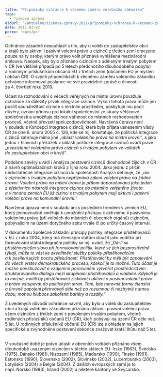 ```yaml
---
title: "Připomínky ochránce k věcnému záměru volebního zákoníku"
tags:
  - Tisková zpráva
oldUrl: "/aktualne/tiskove-zpravy-2011/pripominky-ochrance-k-vecnemu-zameru-volebniho-zakoniku"
date: 2011-02-02
perex: "<p></p>"
---
```


<!-- imported from the old website -->

<p>Ochránce zásadně nesouhlasil s tím, aby u voleb do zastupitelstev obcí a krajů bylo aktivní i pasivní volební právo u cizinců z třetích zemí omezeno pouze na ty osoby, kterým právo volit přiznává vyhlášená mezinárodní smlouva. Naopak, aby bylo přiznáno cizincům s uděleným trvalým pobytem v ČR (ve většině případů po 5 letech předchozího dlouhodobého pobytu) a rodinným příslušníkům občanů EU z třetích zemí (občanem EU je myšlen i občan ČR). O svých připomínkách k věcnému záměru volebního zákoníku ochránce informoval poslance ve své pravidelné zprávě o činnosti za 4. čtvrtletí roku 2010.</p><p>Účast na rozhodování o věcech veřejných na místní úrovni považuje ochránce za důležitý prvek integrace cizince. Výkon tohoto práva může jen posílit sounáležitost cizince s místním prostředím, poskytuje mu pocit důvěry, uznání přínosu pro lokální společenství ze strany většinové společnosti a umožňuje cizince vtáhnout do místních rozhodovacích procesů, včetně převzetí spoluzodpovědnosti. Navržená úprava není v souladu s Koncepcí integrace cizinců, která byla přijata usnesením vlády ČR ze dne 8. února 2005 č. 126, kde se mj. konstatuje, že politická integrace cizinců zahrnuje mimo jiné „<i>oblast volebního práva na místní úrovni</i>“, a jako jednu z hlavních překážek v oblasti politické integrace cizinců uvádí právě „<i>neexistenci volebního práva cizinců s trvalým pobytem ve volbách do zastupitelstev obcí a krajů</i>“.</p><p>Podobné závěry uvádí i Analýza postavení cizinců dlouhodobě žijících v ČR a návrh optimalizačních kroků z října roku 2004. Jako jednu z příčin nedostatečné integrace cizinců do společnosti Analýza definuje, že „<i>ani s cizincům s trvalým pobytem nepřiznává zákon volební právo na žádné úrovni. Volební právo na místní úrovni je přitom doporučováno jako jeden z efektivních nástrojů integrace cizince do místního veřejného života a v mnoha zemích EU již cizinci s trvalým pobytem mají aktivní i pasivní volební právo na komunální úrovni</i>.“</p><p>Navržená úprava není v souladu ani s posledním trendem v zemích EU, který jednoznačně směřuje k umožnění přístupu k aktivnímu ii pasivnímu volebnímu právu (při volbách do místních či obecních orgánů) cizincům, pobývajícím na území dotyčného státu trvale či po určitý časový interval. </p><p>V dokumentu Společné základní principy politiky integrace přistěhovalců v EU z roku 2004, který má členským státům sloužit jako vodítko při formulování státní integrační politiky se mj. uvádí, že „<i>Dá-li se přistěhovalcům slovo při formulování politik, které se jich bezprostředně týkají, může to vést ke zkvalitnění služby politiky přistěhovalcům a k posílení jejich pocitu příslušnosti. Přistěhovalci by měli být zapojováni do všech vrstev demokratického procesu, kdekoli je to možné. Tuto účast je možné povzbuzovat a vzájemné porozumění vytvářet prostřednictvím strukturovaného dialogu mezi skupinami přistěhovalců a vládami. Kdykoli je to možné, mohli by přistěhovalci získávat i aktivní a pasivní volební právo a právo vstupovat do politických stran. Tam, kde nerovné formy členství a úrovně zapojení přetrvávají déle než po rozumnou či nezbytně nutnou dobu, mohou hluboce zakořenit bariéry a rozdíly.</i>“</p><p>Z uvedených důvodů ochránce navrhl, aby bylo u voleb do zastupitelstev obcí a krajů volebním zákoníkem přiznáno aktivní i pasivní volební právo všem cizincům z třetích zemí s povoleným trvalým pobytem, včetně rodinných příslušníků občanů EU (ČR), kteří pobývají na území ČR déle než 5 let. U rodinných příslušníků občanů EU (ČR) lze s ohledem na jejich specifické a zvýhodněné postavení dokonce zvažovat kratší lhůtu než 5 let.  </p>V současné době je právo účasti v obecních volbách přiznáno všem dlouhodobě usazeným cizincům v těchto státech EU: Irsko (1963), Švédsko (1975), Dánsko (1981), Nizozemí (1985), Maďarsko (1990), Finsko (1991), Estonsko (1996), Slovensko (2002), Slovinsko (2002), Lucembursko (2003), Lotyšsko (2004) a Belgie (2004). Z dalších evropských zemí je to např. Norsko (1983), Island (2002) a některé kantony ve Švýcarsko.
